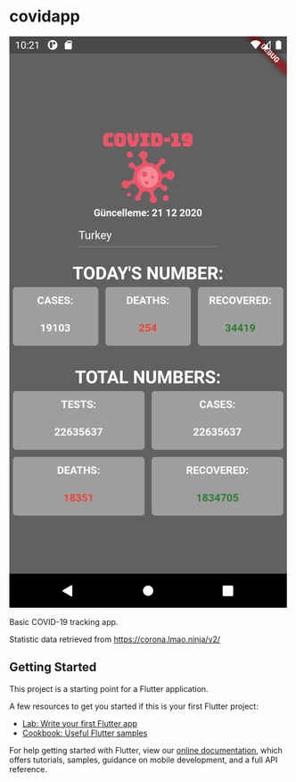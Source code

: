 # covidapp
![Alt Text](https://github.com/senolkacar/covidapp/blob/master/screenshot.png)

Basic COVID-19 tracking app.

Statistic data retrieved from https://corona.lmao.ninja/v2/


## Getting Started

This project is a starting point for a Flutter application.

A few resources to get you started if this is your first Flutter project:

- [Lab: Write your first Flutter app](https://flutter.dev/docs/get-started/codelab)
- [Cookbook: Useful Flutter samples](https://flutter.dev/docs/cookbook)

For help getting started with Flutter, view our
[online documentation](https://flutter.dev/docs), which offers tutorials,
samples, guidance on mobile development, and a full API reference.
